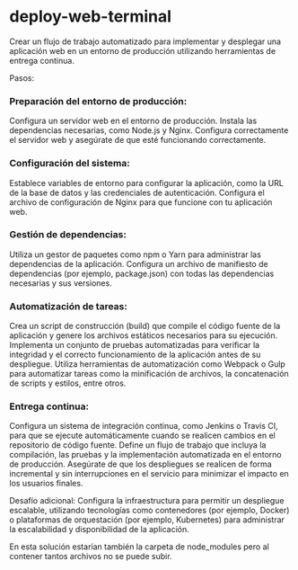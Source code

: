 # deploy-web-terminal

Crear un flujo de trabajo automatizado para implementar y desplegar una aplicación web en un entorno de producción utilizando herramientas de entrega continua.

Pasos:

### Preparación del entorno de producción:

Configura un servidor web en el entorno de producción.
Instala las dependencias necesarias, como Node.js y Nginx.
Configura correctamente el servidor web y asegúrate de que esté funcionando correctamente.

### Configuración del sistema:

Establece variables de entorno para configurar la aplicación, como la URL de la base de datos y las credenciales de autenticación.
Configura el archivo de configuración de Nginx para que funcione con tu aplicación web.

### Gestión de dependencias:

Utiliza un gestor de paquetes como npm o Yarn para administrar las dependencias de la aplicación.
Configura un archivo de manifiesto de dependencias (por ejemplo, package.json) con todas las dependencias necesarias y sus versiones.

### Automatización de tareas:

Crea un script de construcción (build) que compile el código fuente de la aplicación y genere los archivos estáticos necesarios para su ejecución.
Implementa un conjunto de pruebas automatizadas para verificar la integridad y el correcto funcionamiento de la aplicación antes de su despliegue.
Utiliza herramientas de automatización como Webpack o Gulp para automatizar tareas como la minificación de archivos, la concatenación de scripts y estilos, entre otros.

### Entrega continua:

Configura un sistema de integración continua, como Jenkins o Travis CI, para que se ejecute automáticamente cuando se realicen cambios en el repositorio de código fuente.
Define un flujo de trabajo que incluya la compilación, las pruebas y la implementación automatizada en el entorno de producción.
Asegúrate de que los despliegues se realicen de forma incremental y sin interrupciones en el servicio para minimizar el impacto en los usuarios finales.

Desafío adicional: Configura la infraestructura para permitir un despliegue escalable, utilizando tecnologías como contenedores (por ejemplo, Docker) o plataformas de orquestación (por ejemplo, Kubernetes) para administrar la escalabilidad y disponibilidad de la aplicación.

En esta solución estarían también la carpeta de node_modules pero al contener tantos archivos no se puede subir.
